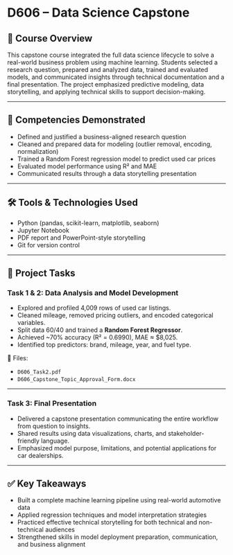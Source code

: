 # D606 – Data Science Capstone

## 📘 Course Overview  
This capstone course integrated the full data science lifecycle to solve a real-world business problem using machine learning. Students selected a research question, prepared and analyzed data, trained and evaluated models, and communicated insights through technical documentation and a final presentation. The project emphasized predictive modeling, data storytelling, and applying technical skills to support decision-making.

---

## 🎯 Competencies Demonstrated
- Defined and justified a business-aligned research question
- Cleaned and prepared data for modeling (outlier removal, encoding, normalization)
- Trained a Random Forest regression model to predict used car prices
- Evaluated model performance using R² and MAE
- Communicated results through a data storytelling presentation

---

## 🛠 Tools & Technologies Used
- Python (pandas, scikit-learn, matplotlib, seaborn)
- Jupyter Notebook
- PDF report and PowerPoint-style storytelling
- Git for version control

---

## 📂 Project Tasks

### Task 1 & 2: Data Analysis and Model Development
- Explored and profiled 4,009 rows of used car listings.
- Cleaned mileage, removed pricing outliers, and encoded categorical variables.
- Split data 60/40 and trained a **Random Forest Regressor**.
- Achieved ~70% accuracy (R² = 0.6990), MAE ≈ $8,025.
- Identified top predictors: brand, mileage, year, and fuel type.

📄 Files:
- `D606_Task2.pdf`
- `D606_Capstone_Topic_Approval_Form.docx`

---

### Task 3: Final Presentation
- Delivered a capstone presentation communicating the entire workflow from question to insights.
- Shared results using data visualizations, charts, and stakeholder-friendly language.
- Emphasized model purpose, limitations, and potential applications for car dealerships.

---

## ✅ Key Takeaways
- Built a complete machine learning pipeline using real-world automotive data
- Applied regression techniques and model interpretation strategies
- Practiced effective technical storytelling for both technical and non-technical audiences
- Strengthened skills in model deployment preparation, communication, and business alignment
